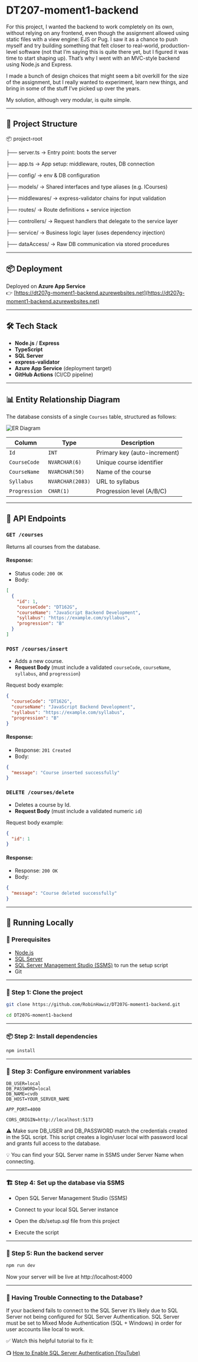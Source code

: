 # DT207-moment1-backend

For this project, I wanted the backend to work completely on its own, without relying on any frontend, even though the assignment allowed using static files with a view engine: EJS or Pug. I saw it as a chance to push myself and try building something that felt closer to real-world, production-level software (not that I’m saying this is quite there yet, but I figured it was time to start shaping up). That’s why I went with an MVC-style backend using Node.js and Express.

I made a bunch of design choices that might seem a bit overkill for the size of the assignment, but I really wanted to experiment, learn new things, and bring in some of the stuff I’ve picked up over the years.

My solution, although very modular, is quite simple.

---

## 🧱 Project Structure

📦 project-root

├── server.ts         → Entry point: boots the server

├── app.ts            → App setup: middleware, routes, DB connection

├── config/           → env & DB configuration

├── models/           → Shared interfaces and type aliases (e.g. ICourses)

├── middlewares/      → express-validator chains for input validation

├── routes/           → Route definitions + service injection

├── controllers/      → Request handlers that delegate to the service layer

├── service/          → Business logic layer (uses dependency injection)

├── dataAccess/       → Raw DB communication via stored procedures

---

## 📦 Deployment

Deployed on **Azure App Service**  
👉 [https://dt207g-moment1-backend.azurewebsites.net](https://dt207g-moment1-backend.azurewebsites.net)

---

## 🛠 Tech Stack

- **Node.js** / **Express**
- **TypeScript**
- **SQL Server**
- **express-validator**
- **Azure App Service** (deployment target)
- **GitHub Actions** (CI/CD pipeline)

---

## 📊 Entity Relationship Diagram

The database consists of a single `Courses` table, structured as follows:

![ER Diagram](./docs/er-diagram.png)

| Column       | Type         | Description              |
|--------------|--------------|--------------------------|
| `Id`         | `INT`        | Primary key (auto-increment) |
| `CourseCode` | `NVARCHAR(6)`| Unique course identifier |
| `CourseName` | `NVARCHAR(50)`| Name of the course      |
| `Syllabus`   | `NVARCHAR(2083)`| URL to syllabus       |
| `Progression`| `CHAR(1)`    | Progression level (A/B/C) |

---

## 📡 API Endpoints

### `GET /courses`
Returns all courses from the database.

#### Response:
- Status code: `200 OK`
- Body:
```json
[
  {
    "id": 1,
    "courseCode": "DT162G",
    "courseName": "JavaScript Backend Development",
    "syllabus": "https://example.com/syllabus",
    "progression": "B"
  }
]
```
### `POST /courses/insert`

- Adds a new course.
- **Request Body** (must include a validated `courseCode`, `courseName`, `syllabus`, and `progression`)

Request body example:
```json
{
  "courseCode": "DT162G",
  "courseName": "JavaScript Backend Development",
  "syllabus": "https://example.com/syllabus",
  "progression": "B"
}
```
#### Response:
- Response: `201 Created`
- Body:
```json
{
  "message": "Course inserted successfully"
}
```
### `DELETE /courses/delete`

- Deletes a course by Id.
- **Request Body** (must include a validated numeric `id`)

Request body example:
```json
{
  "id": 1
}
```
#### Response:
- Response: `200 OK`
- Body:
```json
{
  "message": "Course deleted successfully"
}
```

---

## 🧪 Running Locally

### 🧰 Prerequisites

- [Node.js](https://nodejs.org/)
- [SQL Server](https://www.microsoft.com/en-us/sql-server/sql-server-downloads)
- [SQL Server Management Studio (SSMS)](https://learn.microsoft.com/en-us/sql/ssms/download-sql-server-management-studio-ssms) to run the setup script
- Git

---

### 🔧 Step 1: Clone the project
```bash
git clone https://github.com/RobinHawiz/DT207G-moment1-backend.git
```
```bash
cd DT207G-moment1-backend
```

---

### 📦 Step 2: Install dependencies
```bash
npm install
```

---

### 🧬 Step 3: Configure environment variables
```env
DB_USER=local
DB_PASSWORD=local
DB_NAME=cvdb
DB_HOST=YOUR_SERVER_NAME

APP_PORT=4000

CORS_ORIGIN=http://localhost:5173
```
⚠️ Make sure DB_USER and DB_PASSWORD match the credentials created in the SQL script.
This script creates a login/user local with password local and grants full access to the database.

💡 You can find your SQL Server name in SSMS under Server Name when connecting.

---

### 🏗️ Step 4: Set up the database via SSMS

- Open SQL Server Management Studio (SSMS)

- Connect to your local SQL Server instance

- Open the db/setup.sql file from this project

- Execute the script

---

### 🚀 Step 5: Run the backend server

```bash
npm run dev
```
Now your server will be live at http://localhost:4000

---

### 🚨 Having Trouble Connecting to the Database?

If your backend fails to connect to the SQL Server it’s likely due to SQL Server not being configured for SQL Server Authentication. SQL Server must be set to Mixed Mode Authentication (SQL + Windows) in order for user accounts like local to work.

✅ Watch this helpful tutorial to fix it:

📺 [How to Enable SQL Server Authentication (YouTube)](https://www.youtube.com/watch?v=uDS6c6DZyY4&t=397s&ab_channel=CodeandLogicMaker)

